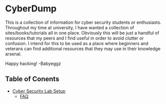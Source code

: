 # CyberDump
This is a collection of information for cyber security students or enthusiasts. Throughout my time at university, I have wanted a collection of sites/books/tutorials all in one place. Obviously this will be just a handful of resources that my peers and I find useful in order to avoid clutter or confusion. I intend for this to be used as a place where beginners and veterans can find additional resources that they may use in their knowledge arsenal.

Happy hacking!
-Babyeggz

## Table of Conents
- [Cyber Security Lab Setup](/Cyber%20Security%20Lab/LabSetup.md)
  - [FAQ](/Cyber%20Security%20Lab/LabFAQ.md)
